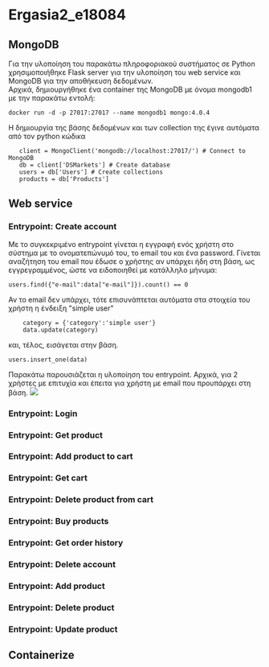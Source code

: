 # Ergasia2_e18084
## MongoDB
Για την υλοποίηση του παρακάτω πληροφοριακού συστήματος σε Python χρησιμοποιήθηκε Flask server για την υλοποίηση του web service και MongoDB για την αποθήκευση δεδομένων.
</br>
Αρχικά, δημιουργήθηκε ένα container της MongoDB με όνομα mongodb1 με την παρακάτω εντολή:

```docker run -d -p 27017:27017 --name mongodb1 mongo:4.0.4```

Η δημιουργία της βάσης δεδομένων και των collection της έγινε αυτόματα από τον python κώδικα
```
   client = MongoClient('mongodb://localhost:27017/') # Connect to MongoDB
   db = client['DSMarkets'] # Create database
   users = db['Users'] # Create collections
   products = db['Products'] 
```
## Web service
### Entrypoint: Create account <!--simple user, admin extra method-->
Με το συγκεκριμένο entrypoint γίνεται η εγγραφή ενός χρήστη στο σύστημα με το ονοματεπώνυμό του, το email του και ένα password. Γίνεται αναζήτηση του email που έδωσε ο χρήστης αν υπάρχει ήδη στη βάση, ως εγγρεγραμμένος, ώστε να ειδοποιηθεί με κατάλληλο μήνυμα:

```users.find({"e-mail":data["e-mail"]}).count() == 0 ```

Αν το email δεν υπάρχει, τότε επισυνάπτεται αυτόματα στα στοιχεία του χρήστη η ένδειξη "simple user"
``` 
    category = {'category':'simple user'}
    data.update(category)
```
και, τέλος, εισάγεται στην βάση.

```users.insert_one(data)```

Παρακάτω παρουσιάζεται η υλοποίηση του entrypoint. Αρχικά, για 2 χρήστες με επιτυχία και έπειτα για χρήστη με email πoυ προυπάρχει στη βάση.
<img src="createSimpleUser.jpg">

### Entrypoint: Login <!--simple user, admin does not login-->
### Entrypoint: Get product 
### Entrypoint: Add product to cart
### Entrypoint: Get cart
### Entrypoint: Delete product from cart
### Entrypoint: Buy products
### Entrypoint: Get order history
### Entrypoint: Delete account
<!--admin does not login-->
### Entrypoint: Add product 
### Entrypoint: Delete product
### Entrypoint: Update product

## Containerize
